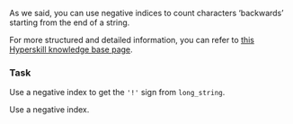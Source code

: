 

As we said, you can use negative indices to count characters ‘backwards’ starting
from the end of a string.  

For more structured and detailed information, you can refer to [this Hyperskill knowledge base page](https://hyperskill.org/learn/step/6189?utm_source=jba&utm_medium=jba_courses_links).

### Task
Use a negative index to get the `'!'` sign from `long_string`.   

<div class='hint'>Use a negative index.</div>
